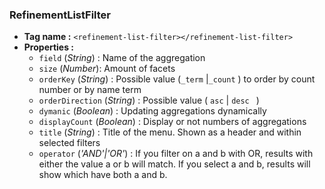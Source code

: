 ### RefinementListFilter
- **Tag name :** `<refinement-list-filter></refinement-list-filter>`
- **Properties :**
  - `field` (_String_) : Name of the aggregation
  - `size` (_Number_): Amount of facets
  - `orderKey` (_String_) : Possible value (`_term`  |`_count` ) to order by count number or by name term
  - `orderDirection` (_String_) : Possible value ( `asc` | `desc ` )
  - `dymanic` (_Boolean_) : Updating aggregations dynamically 
  - `displayCount` (_Boolean_) : Display or not numbers of aggregations
  - `title` (_String_) : Title of the menu. Shown as a header and within selected filters
  - `operator` (_'AND'|'OR'_) : If you filter on a and b with OR, results with either the value a or b will match. If you select a and b, results will show which have both a and b.
